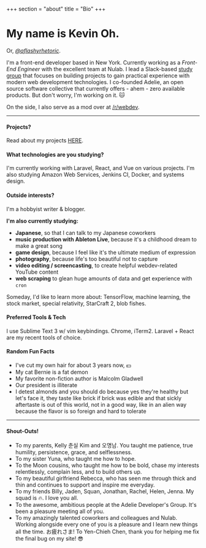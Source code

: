+++
section = "about"
title = "Bio"
+++

# My name is Kevin Oh.

Or, *[@aflashyrhetoric](http://twitter.com/aflashyrhetoric)*.

I'm a front-end developer based in New York. Currently working as a *Front-End Engineer* with the excellent team at Nulab. I lead a Slack-based [study group](/projects/adg) that focuses on building projects to gain practical experience with modern web development technologies. I co-founded Adelie, an open source software collective that currently offers - ahem - zero available products. But don't worry, I'm working on it. :cat:

On the side, I also serve as a mod over at [/r/webdev](https://reddit.com/r/webdev).

---
#### Projects?

Read about my projects [HERE](/projects).

#### What technologies are you studying?

I'm currently working with Laravel, React, and Vue on various projects.
I'm also studying Amazon Web Services, Jenkins CI, Docker, and systems design.

#### Outside interests?

I'm a hobbyist writer & blogger.

**I'm also currently studying:**

- **Japanese**, so that I can talk to my Japanese coworkers
- **music production with Ableton Live**, because it's a childhood dream to make a great song
- **game design**, because I feel like it's the ultimate medium of expression
- **photography**, because life's too beautiful not to capture
- **video editing / screencasting**, to create helpful webdev-related YouTube content
- **web scraping** to glean huge amounts of data and get experience with `cron`

Someday, I'd like to learn more about: TensorFlow, machine learning, the stock market, special relativity, StarCraft 2, blob fishes.

#### Preferred Tools & Tech

I use Sublime Text 3 w/ vim keybindings. Chrome, iTerm2. Laravel + React are my recent tools of choice.

#### Random Fun Facts
- I've cut my own hair for about 3 years now, :dollar:
- My cat Bernie is a fat demon
- My favorite non-fiction author is Malcolm Gladwell
- Our president is illiterate
- I detest almonds and you should do because yes they're healthy but let's face it, they taste like brick if brick was edible and that sickly aftertaste is out of this world, not in a good way, like in an alien way because the flavor is so foreign and hard to tolerate

---

#### Shout-Outs!
- To my parents, Kelly 춘실 Kim and 오명남. You taught me patience, true humility, persistence, grace, and selflessness. 
- To my sister Yuna, who taught me how to hope.
- To the Moon cousins, who taught me how to be bold, chase my interests relentlessly, complain less, and to build others up.
- To my beautiful girlfriend Rebecca, who has seen me through thick and thin and continues to support and inspire me everyday.
- To my friends Billy, Jaden, Squan, Jonathan, Rachel, Helen, Jenna. My squad is :fire:. I love you all.
- To the awesome, ambitious people at the Adelie Developer's Group. It's been a pleasure meeting all of you.
- To my amazingly talented coworkers and colleagues and Nulab. Working alongside every one of you is a pleasure and I learn new things all the time. お疲れさま! To Yen-Chieh Chen, thank you for helping me fix the final bug on my site! :sunglasses:
